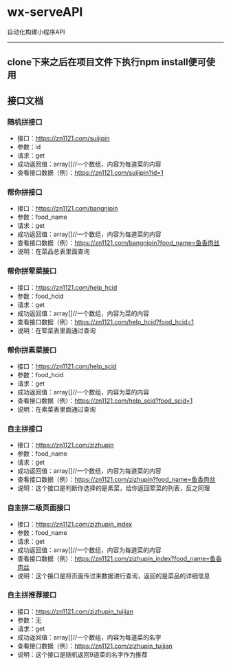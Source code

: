 # wx-serveAPI
自动化构建小程序API

---
## clone下来之后在项目文件下执行npm install便可使用

## 接口文档
### 随机拼接口
- 接口：https://zn1121.com/suijipin
- 参数：id
- 请求：get
- 成功返回值：array[]//一个数组，内容为每道菜的内容
- 查看接口数据（例）：https://zn1121.com/suijipin?id=1

### 帮你拼接口
- 接口：https://zn1121.com/bangnipin
- 参数：food_name
- 请求：get
- 成功返回值：array[]//一个数组，内容为每道菜的内容
- 查看接口数据（例）：https://zn1121.com/bangnipin?food_name=鱼香肉丝
- 说明：在菜品总表里面查询

### 帮你拼荤菜接口
- 接口：https://zn1121.com/help_hcid
- 参数：food_hcid
- 请求：get
- 成功返回值：array[]//一个数组，内容为菜的内容
- 查看接口数据（例）：https://zn1121.com/help_hcid?food_hcid=1
- 说明：在荤菜表里面通过查询

### 帮你拼素菜接口
- 接口：https://zn1121.com/help_scid
- 参数：food_hcid
- 请求：get
- 成功返回值：array[]//一个数组，内容为菜的内容
- 查看接口数据（例）：https://zn1121.com/help_scid?food_scid=1
- 说明：在素菜表里面通过查询

### 自主拼接口
- 接口：https://zn1121.com/zizhupin
- 参数：food_name
- 请求：get
- 成功返回值：array[]//一个数组，内容为每道菜的内容
- 查看接口数据（例）：https://zn1121.com/zizhupin?food_name=鱼香肉丝
- 说明：这个接口是判断你选择的是素菜，给你返回荤菜的列表，反之同理

### 自主拼二级页面接口
- 接口：https://zn1121.com/zizhupin_index
- 参数：food_name
- 请求：get
- 成功返回值：array[]//一个数组，内容为每道菜的内容
- 查看接口数据（例）：https://zn1121.com/zizhupin_index?food_name=鱼香肉丝
- 说明：这个接口是将页面传过来数据进行查询，返回的是菜品的详细信息

### 自主拼推荐接口
- 接口：https://zn1121.com/zizhupin_tuijian
- 参数：无
- 请求：get
- 成功返回值：array[]//一个数组，内容为每道菜的名字
- 查看接口数据（例）：https://zn1121.com/zizhupin_tuijian
- 说明：这个接口是随机返回9道菜的名字作为推荐
